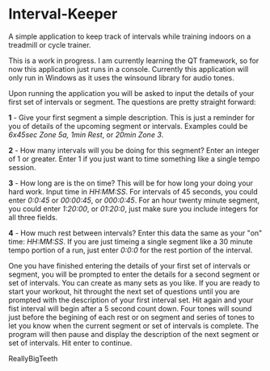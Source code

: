 # Interval-Keeper
A simple application to keep track of intervals while training indoors on a treadmill or cycle trainer.

This is a work in progress.  I am currently learning the QT framework, so for now this application just runs in a console. Currently this application will only run in Windows as it uses the winsound library for audio tones.

Upon running the application you will be asked to input the details of your first set of intervals or segment.  The questions are pretty straight forward:

**1** - Give your first segment a simple description.  This is just a reminder for you of details of the upcoming segment or intervals. Examples could be *6x45sec Zone 5a, 1min Rest*, or *20min Zone 3*.

**2** - How many intervals will you be doing for this segment?  Enter an integer of 1 or greater.  Enter 1 if you just want to time something like a single tempo session.

**3** - How long are is the on time?  This will be for how long your doing your hard work. Input time in *HH:MM:SS*.  For intervals of 45 seconds, you could enter *0:0:45* or *00:00:45*, or *000:0:45*.  For an hour twenty minute segment, you could enter *1:20:00*, or *01:20:0*,  just make sure you include integers for all three fields.

**4** - How much rest between intervals?  Enter this data the same as your "on" time: *HH:MM:SS*.  If you are just timeing a single segment like a 30 minute tempo portion of a run, just enter *0:0:0* for the rest portion of the interval.

One you have finished entering the details of your first set of intervals or segment, you will be prompted to enter the details for a second segment or set of intervals.  You can create as many sets as you like.  If you are ready to start your workout, hit <ENTER> throught the next set of questions until you are prompted with the description of your first interval set.  Hit <ENTER> again and your fist interval will begin after a 5 second count down.  Four tones will sound just before the begining of each rest or on segment and series of tones to let you know when the current segment or set of intervals is complete.  The program will then pause and display the description of the next segment or set of intervals.  Hit enter to continue.

ReallyBigTeeth
